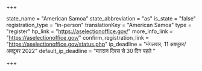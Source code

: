 +++

state_name = "American Samoa"
state_abbreviation = "as"
is_state = "false"
registration_type = "in-person"
translationKey = "American Samoa"
type = "register"
hp_link = "https://aselectionoffice.gov/"
more_info_link = "https://aselectionoffice.gov/"
confirm_registration_link = "https://aselectionoffice.gov/status.php"
ip_deadline = "मंगलवार, 11 अक्तूबर/अक्टूबर 2022"
default_ip_deadline = "मतदान दिवस से 30 दिन पहले "

+++